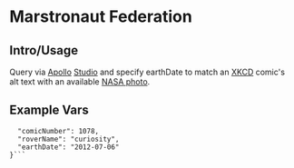 # Marstronaut Federation

## Intro/Usage
Query via [Apollo](https://github.com/apollographql) [Studio](https://studio.apollographql.com/public/Marstronaut/home?variant=current) and specify earthDate to match an [XKCD](https://xkcd.com) comic's alt text with an available [NASA photo](https://github.com/nasa).


## Example Vars

```{
  "comicNumber": 1078,
  "roverName": "curiosity",
  "earthDate": "2012-07-06"
}```
